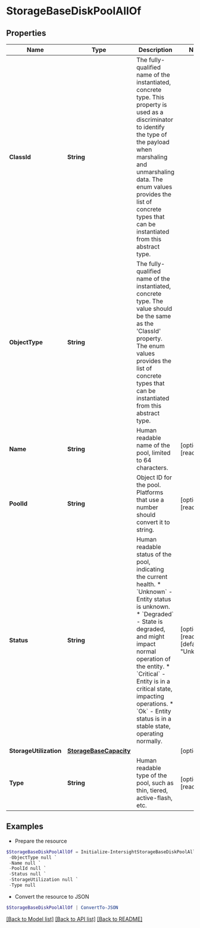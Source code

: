 # StorageBaseDiskPoolAllOf
## Properties

Name | Type | Description | Notes
------------ | ------------- | ------------- | -------------
**ClassId** | **String** | The fully-qualified name of the instantiated, concrete type. This property is used as a discriminator to identify the type of the payload when marshaling and unmarshaling data. The enum values provides the list of concrete types that can be instantiated from this abstract type. | 
**ObjectType** | **String** | The fully-qualified name of the instantiated, concrete type. The value should be the same as the &#39;ClassId&#39; property. The enum values provides the list of concrete types that can be instantiated from this abstract type. | 
**Name** | **String** | Human readable name of the pool, limited to 64 characters. | [optional] [readonly] 
**PoolId** | **String** | Object ID for the pool. Platforms that use a number should convert it to string. | [optional] [readonly] 
**Status** | **String** | Human readable status of the pool, indicating the current health. * &#x60;Unknown&#x60; - Entity status is unknown. * &#x60;Degraded&#x60; - State is degraded, and might impact normal operation of the entity. * &#x60;Critical&#x60; - Entity is in a critical state, impacting operations. * &#x60;Ok&#x60; - Entity status is in a stable state, operating normally. | [optional] [readonly] [default to "Unknown"]
**StorageUtilization** | [**StorageBaseCapacity**](StorageBaseCapacity.md) |  | [optional] 
**Type** | **String** | Human readable type of the pool, such as thin, tiered, active-flash, etc. | [optional] [readonly] 

## Examples

- Prepare the resource
```powershell
$StorageBaseDiskPoolAllOf = Initialize-IntersightStorageBaseDiskPoolAllOf  -ClassId null `
 -ObjectType null `
 -Name null `
 -PoolId null `
 -Status null `
 -StorageUtilization null `
 -Type null
```

- Convert the resource to JSON
```powershell
$StorageBaseDiskPoolAllOf | ConvertTo-JSON
```

[[Back to Model list]](../README.md#documentation-for-models) [[Back to API list]](../README.md#documentation-for-api-endpoints) [[Back to README]](../README.md)

